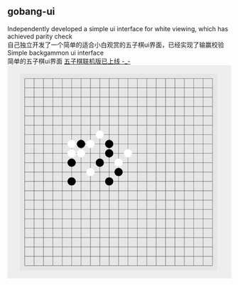 ## gobang-ui

Independently developed a simple ui interface for white viewing, which has achieved parity check <br/> 自己独立开发了一个简单的适合小白观赏的五子棋ui界面，已经实现了输赢校验 <br>
Simple backgammon ui interface <br/> 简单的五子棋ui界面	
[五子棋联机版已上线 -_-](https://github.com/dagger9527/gobang-online)
![image](c.png)

